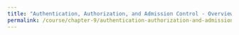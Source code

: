 ```yaml
---
title: "Authentication, Authorization, and Admission Control - Overview"
permalink: /course/chapter-9/authentication-authorization-and-admission-control-overview
---
```

